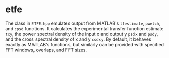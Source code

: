 # etfe

The class in `ETFE.hpp` emulates output from MATLAB's `tfestimate`, `pwelch`, and `cpsd` functions. It calculates the experimental transfer function estimate `txy`, the power spectral density of the input x and output y `psdx` and `psdy`, and the cross spectral density of x and y `csdxy`. By default, it behaves exactly as MATLAB's functions, but similarly can be provided with specified FFT windows, overlaps, and FFT sizes.

